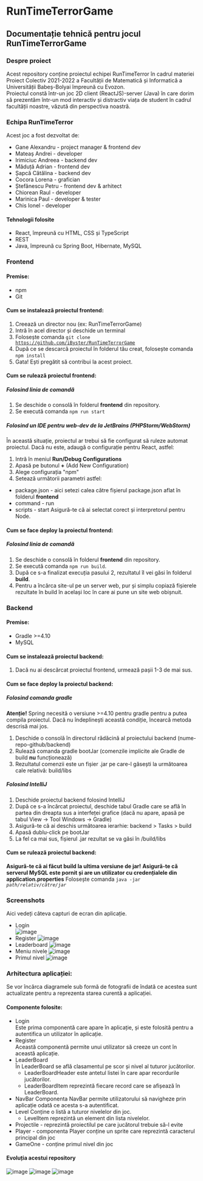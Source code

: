 # RunTimeTerrorGame

## Documentație tehnică pentru jocul RunTimeTerrorGame

### Despre proiect
Acest repository conține proiectul echipei RunTimeTerror în cadrul materiei Proiect Colectiv 2021-2022 a Facultății de Matematică și Informatică a Universității Babeș-Bolyai împreună cu Evozon.  
Proiectul constă într-un joc 2D client (ReactJS)-server (Java) în care dorim să prezentăm într-un mod interactiv și distractiv viața de student în cadrul facultății noastre, văzută din perspectiva noastră.  

### Echipa RunTimeTerror
Acest joc a fost dezvoltat de:
- Gane Alexandru - project manager & frontend dev
- Mateaș Andrei - developer
- Irimiciuc Andreea - backend dev
- Măduță Adrian - frontend dev
- Șapcă Cătălina - backend dev
- Cocora Lorena - grafician
- Ștefănescu Petru - frontend dev & arhitect
- Chiorean Raul - developer
- Marinica Paul - developer & tester
- Chis Ionel - developer

#### Tehnologii folosite
- React, împreună cu HTML, CSS și TypeScript
- REST
- Java, împreună cu Spring Boot, Hibernate, MySQL

### Frontend
#### Premise:
- npm
- Git
#### Cum se instalează proiectul frontend:
1. Creează un director nou (ex: RunTimeTerrorGame)
2. Intră în acel director și deschide un terminal
3. Folosește comanda <code>git clone https://github.com/iByster/RunTimeTerrorGame</code>
4. După ce se descarcă proiectul în folderul tău creat, folosește comanda <code>npm install</code>
5. Gata! Ești pregătit să contribui la acest proiect.
#### Cum se rulează proiectul frontend:
##### Folosind linia de comandă
1. Se deschide o consolă în folderul **frontend** din repository.
2. Se execută comanda <code>npm run start</code>
##### Folosind un IDE pentru web-dev de la JetBrains (PHPStorm/WebStorm)
În această situație, proiectul ar trebui să fie configurat să ruleze automat proiectul. Dacă nu este, adaugă o configurație pentru React, astfel:
1. Intră în meniul **Run/Debug Configurations**
2. Apasă pe butonul **+** (Add New Configuration)
3. Alege configurația "npm"
4. Setează următorii parametri astfel:
- package.json - aici setezi calea către fișierul package.json aflat în folderul **frontend**
- command - run
- scripts - start
Asigură-te că ai selectat corect și interpretorul pentru Node.
#### Cum se face deploy la proiectul frontend:
##### Folosind linia de comandă
1. Se deschide o consolă în folderul **frontend** din repository.
2. Se execută comanda <code>npm run build</code>.
3. După ce s-a finalizat execuția pasului 2, rezultatul îl vei găsi în folderul **build**.
4. Pentru a încărca site-ul pe un server web, pur și simplu copiază fișierele rezultate în build în același loc în care ai pune un site web obișnuit.
  
### Backend  
#### Premise:  
- Gradle >=4.10
- MySQL
#### Cum se instalează proiectul backend:  
1. Dacă nu ai descărcat proiectul frontend, urmează pașii 1-3 de mai sus.  

#### Cum se face deploy la proiectul backend:
##### Folosind comanda gradle
**Atenție!** Spring necesită o versiune >=4.10 pentru gradle pentru a putea compila proiectul. Dacă nu îndeplinești această condiție, încearcă metoda descrisă mai jos.
1. Deschide o consolă în directorul rădăcină al proiectului backend (nume-repo-github/backend)
2. Rulează comanda gradle bootJar (comenzile implicite ale Gradle de build **nu** funcționează)
3. Rezultatul comenzii este un fișier .jar pe care-l găsești la următoarea cale relativă: build/libs
##### Folosind IntelliJ
1. Deschide proiectul backend folosind IntelliJ
2. După ce s-a încărcat proiectul, deschide tabul Gradle care se află în partea din dreapta sus a interfeței grafice (dacă nu apare, apasă pe tabul View -> Tool Windows -> Gradle)
3. Asigură-te că ai deschis următoarea ierarhie: backend > Tasks > build
4. Apasă dublu-click pe bootJar
5. La fel ca mai sus, fișierul .jar rezultat se va găsi în /build/libs

#### Cum se rulează proiectul backend:
**Asigură-te că ai făcut build la ultima versiune de jar!**
**Asigură-te că serverul MySQL este pornit și are un utilizator cu credențialele din application.properties**
Folosește comanda <code>java -jar *path/relativ/către/jar*</code>  

### Screenshots  
Aici vedeți câteva capturi de ecran din aplicație.
- Login  
![image](https://user-images.githubusercontent.com/23705132/149385873-8246b614-3c94-4eaf-811e-d14cbd00cf7b.png)
- Register
![image](https://user-images.githubusercontent.com/23705132/149385892-3997f960-3eed-4996-9818-61120ac2db87.png)
- Leaderboard
![image](https://user-images.githubusercontent.com/23705132/149385914-fcee2ac6-188d-4d10-98e1-651899e463f0.png)
- Meniu nivele
![image](https://user-images.githubusercontent.com/23705132/149385949-d2d18748-5e24-4004-8ca4-3a26d3adff27.png)
- Primul nivel
![image](https://user-images.githubusercontent.com/23705132/149385970-0d09d16e-3f3c-41ff-8747-f11be77cc481.png)



### Arhitectura aplicației:  
Se vor încărca diagramele sub formă de fotografii de îndată ce acestea sunt actualizate pentru a reprezenta starea curentă a aplicației.

#### Componente folosite:  
- Login  
Este prima componentă care apare în aplicație, și este folosită pentru a autentifica un utilizator în aplicație.  
- Register  
Această componentă permite unui utilizator să creeze un cont în această aplicație.  
- LeaderBoard  
În LeaderBoard se află clasamentul pe scor și nivel al tuturor jucătorilor.  
  - LeaderBoardHeader este antetul listei în care apar recordurile jucătorilor.  
  - LeaderBoardItem reprezintă fiecare record care se afișează în LeaderBoard.  
- NavBar
Componenta NavBar permite utilizatorului să navigheze prin aplicație odată ce acesta s-a autentificat.  
- Level 
Conține o listă a tuturor nivelelor din joc.  
  - LevelItem reprezintă un element din lista nivelelor.    
- Projectile - reprezintă proiectilul pe care jucătorul trebuie să-l evite
- Player - componenta Player conține un sprite care reprezintă caracterul principal din joc
- GameOne - conține primul nivel din joc  

#### Evoluția acestui repository  
![image](https://user-images.githubusercontent.com/23705132/149385268-c11927f6-17e0-43b1-ae8b-a9c746394955.png)
![image](https://user-images.githubusercontent.com/23705132/149385500-a401b6ba-d337-479e-945c-858f08becc75.png)
![image](https://user-images.githubusercontent.com/23705132/149385577-de60c7ed-293a-4cdc-bc0c-8a66aa2bdb9f.png)
